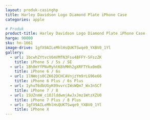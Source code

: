 ```yaml
---
layout: produk-casinghp
title: Harley Davidson Logo Diamond Plate iPhone Case
categories: apple

# Produk
product-title: Harley Davidson Logo Diamond Plate iPhone Case
harga: 90000
sku: hn-1661
image-drive: 1gfX9AILeMhlHsQUKTSwqe9_YXBV0_1Yl
gallery:
  - url: 1bcwhZYtvcV6mVMfN3Fsu4BFFY-SFszZK
    title: iPhone 5 / 5s / SE
  - url: 18h0mYfPNvMyhtK8hMHh2gXRFTYkx0m0k
    title: iPhone 6 / 6s
  - url: 1lNWojs0CZK62DCHCAVnjzYm9rLG96e66
    title: iPhone 6 Plus / 6s Plus
  - url: 1yhuT6dbUGyK09vvrcIWsWQm7_Wx3n5Cf
    title: iPhone 7 / 8
  - url: 1SUZnmW_c1OJlddwmjAwJxJmz1WtzXZU0
    title: iPhone 7 Plus / 8 Plus
  - url: 1gfX9AILeMhlHsQUKTSwqe9_YXBV0_1Yl
    title: iPhone X
---
```

